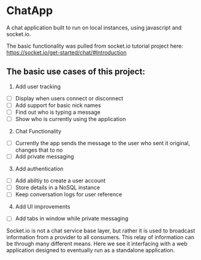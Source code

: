 # ChatApp
A chat application built to run on local instances, using javascript and socket.io.

The basic functionality was pulled from socket.io tutorial project here: https://socket.io/get-started/chat/#Introduction

## The basic use cases of this project:
1. Add user tracking
  - [ ] Display when users connect or disconnect
  - [ ] Add support for basic nick names
  - [ ] Find out who is typing a message
  - [ ] Show who is currently using the application
2. Chat Functionality
  - [ ] Currently the app sends the message to the user who sent it original, changes that to no
  - [ ] Add private messaging
3. Add authentication
  - [ ] Add abiltiy to create a user account
  - [ ] Store details in a NoSQL instance
  - [ ] Keep conversation logs for user reference
4. Add UI improvements
  - [ ] Add tabs in window while private messaging


Socket.io is not a chat service base layer, but rather it is used to broadcast information from a provider to all consumers. This relay of information can be through many different means. Here we see it interfacing with a web application designed to eventually run as a standalone application.